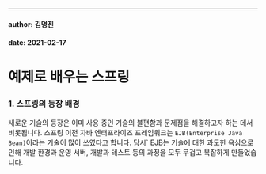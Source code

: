 ---
#### author: 김명진
#### date: 2021-02-17

# 예제로 배우는 스프링

### 1.  스프링의 등장 배경

새로운 기술의 등장은 이미 사용 중인 기술의 불편함과 문제점을 해결하고자 하는 데서 비롯됩니다. 스프링 이전 자바 엔터프라이즈 프레임워크는 `EJB(Enterprise Java Bean)`이라는 기술이 많이 쓰였다고 합니다. 당시` EJB는 기술에 대한 과도한 욕심으로 인해 개발 환경과 운영 서버, 개발과 테스트 등의 과정을 모두 무겁고 복잡하게 만들었습니다.








<!--stackedit_data:
eyJoaXN0b3J5IjpbMTc3OTU2NjI4LC04ODQ0ODI5NzIsMTk0Mz
k2MzE3OV19
-->